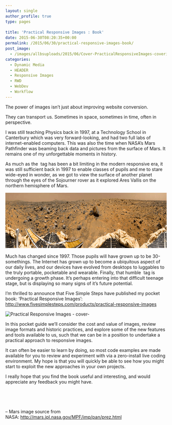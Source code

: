 ```yaml
---
layout: single
author_profile: true
type: pages

title: 'Practical Responsive Images : Book'
date: 2015-06-30T08:20:35+00:00
permalink: /2015/06/30/practical-responsive-images-book/
post_image:
  - /images/allbsuploads/2015/06/Cover-PracticalResponsiveImages-coverimg.jpg
categories:
  - Dynamic Media
  - HEADER
  - Responsive Images
  - RWD
  - WebDev
  - Workflow
---
```

The power of images isn&#8217;t just about improving website conversion.

They can transport us. Sometimes in space, sometimes in time, often in perspective.

I was still teaching Physics back in 1997, at a Technology School in Canterbury which was very forward-looking, and had two full labs of internet-enabled computers. This was also the time when NASA&#8217;s Mars Pathfinder was beaming back data and pictures from the surface of Mars. It remains one of my unforgettable moments in history.

As much as the <img> tag has been a bit limiting in the modern responsive era, it was still sufficient back in 1997 to enable classes of pupils and me to stare wide-eyed in wonder, as we got to view the surface of another planet through the eyes of the Sojourner rover as it explored Ares Vallis on the northern hemisphere of Mars.

<img class="aligncenter size-full wp-image-2503" src="/images/allbsuploads/2015/06/mars_1997_geo_enh.gif" alt="mars surface - pathfinder" width="1000" height="173" />

Much has changed since 1997. Those pupils will have grown up to be 30-somethings. The Internet has grown up to become a ubiquitous aspect of our daily lives, and our devices have evolved from desktops to luggables to the truly portable, pocketable and wearable. Finally, that humble <img> tag is undergoing a growth phase. It’s perhaps entering into that difficult teenage stage, but is displaying so many signs of it’s future potential.

I&#8217;m thrilled to announce that Five Simple Steps have published my pocket book: &#8216;Practical Responsive Images&#8217;: <a href="http://www.fivesimplesteps.com/products/practical-responsive-images" target="_blank" rel="nofollow">http://www.fivesimplesteps.com/products/practical-responsive-images</a>

<img class="aligncenter size-full wp-image-2502" src="/images/allbsuploads/2015/06/PRI-cover-Linkedin.png" alt="Practical Responsive Images - cover-" width="698" height="400" srcset="/images/allbsuploads/2015/06/PRI-cover-Linkedin-300x172.png 300w, /images/allbsuploads/2015/06/PRI-cover-Linkedin.png 698w" sizes="(max-width: 698px) 100vw, 698px" />

In this pocket guide we’ll consider the cost and value of images, review image formats and historic practices, and explore some of the new features and tools available to us, such that we can be in a position to undertake a practical approach to responsive images.

It can often be easier to learn by doing, so most code examples are made available for you to review and experiment with via a zero-install live coding environment. My hope is that you will quickly be able to see how you might start to exploit the new approaches in your own projects.

I really hope that you find the book useful and interesting, and would appreciate any feedback you might have.

&nbsp;

&nbsp;

&#8211; Mars image source from NASA: <a href="http://mars.jpl.nasa.gov/MPF/imp/pan/prez.html" target="_blank">http://mars.jpl.nasa.gov/MPF/imp/pan/prez.html</a>

&nbsp;
